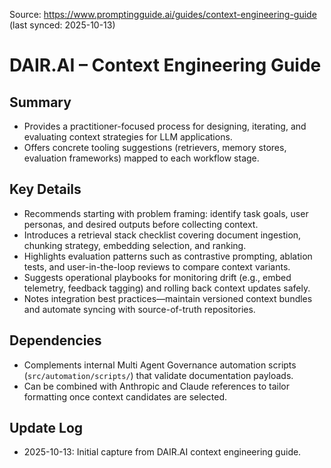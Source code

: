 Source: https://www.promptingguide.ai/guides/context-engineering-guide (last synced: 2025-10-13)

# DAIR.AI – Context Engineering Guide

## Summary
- Provides a practitioner-focused process for designing, iterating, and evaluating context strategies for LLM applications.
- Offers concrete tooling suggestions (retrievers, memory stores, evaluation frameworks) mapped to each workflow stage.

## Key Details
- Recommends starting with problem framing: identify task goals, user personas, and desired outputs before collecting context.
- Introduces a retrieval stack checklist covering document ingestion, chunking strategy, embedding selection, and ranking.
- Highlights evaluation patterns such as contrastive prompting, ablation tests, and user-in-the-loop reviews to compare context variants.
- Suggests operational playbooks for monitoring drift (e.g., embed telemetry, feedback tagging) and rolling back context updates safely.
- Notes integration best practices—maintain versioned context bundles and automate syncing with source-of-truth repositories.

## Dependencies
- Complements internal Multi Agent Governance automation scripts (`src/automation/scripts/`) that validate documentation payloads.
- Can be combined with Anthropic and Claude references to tailor formatting once context candidates are selected.

## Update Log
- 2025-10-13: Initial capture from DAIR.AI context engineering guide.
